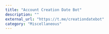 ```yaml
---
title: "Account Creation Date Bot"
description: ""
external_url: "https://t.me/creationdatebot"
category: "Miscellaneous"
---
```

